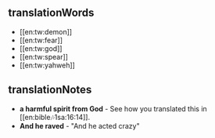 ## translationWords

* [[en:tw:demon]]
* [[en:tw:fear]]
* [[en:tw:god]]
* [[en:tw:spear]]
* [[en:tw:yahweh]]

## translationNotes

* **a harmful spirit from God** - See how you translated this in [[en:bible:notes:1sa:16:14]].
* **And he raved** - "And he acted crazy"
